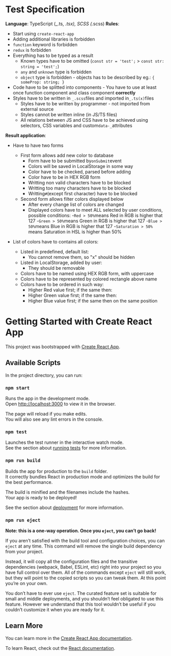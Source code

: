 # Test Specification

**Language**: TypeScript (_.ts, _.tsx), SCSS (_.scss)
**Rules**: 
- Start using `create-react-app`
- Adding additional libraries is forbidden
- `function` keyword is forbidden
- `redux` is forbidden
- Everything has to be typed as a result
  - Known types have to be omitted (`const str = 'test';` > `const str: string = 'test';`)
  - `any` and `unknown` type is forbidden
  - `object` type is forbidden - objects has to be described by eg.: `{ someProp: string; }` 
- Code have to be splitted into components - You have to use at least once function component and class component **correctly** 
- Styles have to be written in `_.scss`files and imported in`_.ts(x)`files
  - Styles have to be written by programmer - not imported from external source
  - Styles cannot be written inline (in JS/TS files)
  - All relations between JS and CSS have to be achieved using selectors, CSS variables and custom`data-_`attributes

**Result application**:
- Have to have two forms
    - First form allows add new color to database
        - Form have to be submitted by`onSubmit`event
        - Colors will be saved in LocalStorage in some way
        - Color have to be checked, parsed before adding
        - Color have to be in HEX RGB form
        - Writting non valid characters have to be blocked
        - Writting too many characters have to be blocked
        - Writting`#`(except first character) have to be blocked
    - Second form allows filter colors displayed below
        - After every change list of colors are changed
        - Displayed colors have to meet ALL selected by user conditions, possible conditions:
        -`Red > 50%`means Red in RGB is higher that 127
        -`Green > 50%`means Green in RGB is higher that 127
        -`Blue > 50%`means Blue in RGB is higher that 127
        -`Saturation > 50%` means Saturation in HSL is higher than 50%
  
- List of colors have to contains all colors:
  - Listed in predefined, default list:
    - You cannot remove them, so "x" should be hidden
  - Listed in LocalStorage, added by user:
    - They should be removable
  - Colors have to be named using HEX RGB form, with uppercase
  - Colors have to be represented by colored rectangle above name
  - Colors have to be ordered in such way: 
    - Higher Red value first; if the same then:
    - Higher Green value first; if the same then:
    - Higher Blue value first; if the same then on the same position

# Getting Started with Create React App

This project was bootstrapped with [Create React App](https://github.com/facebook/create-react-app).

## Available Scripts

In the project directory, you can run:

### `npm start`

Runs the app in the development mode.\
Open [http://localhost:3000](http://localhost:3000) to view it in the browser.

The page will reload if you make edits.\
You will also see any lint errors in the console.

### `npm test`

Launches the test runner in the interactive watch mode.\
See the section about [running tests](https://facebook.github.io/create-react-app/docs/running-tests) for more information.

### `npm run build`

Builds the app for production to the `build` folder.\
It correctly bundles React in production mode and optimizes the build for the best performance.

The build is minified and the filenames include the hashes.\
Your app is ready to be deployed!

See the section about [deployment](https://facebook.github.io/create-react-app/docs/deployment) for more information.

### `npm run eject`

**Note: this is a one-way operation. Once you `eject`, you can’t go back!**

If you aren’t satisfied with the build tool and configuration choices, you can `eject` at any time. This command will remove the single build dependency from your project.

Instead, it will copy all the configuration files and the transitive dependencies (webpack, Babel, ESLint, etc) right into your project so you have full control over them. All of the commands except `eject` will still work, but they will point to the copied scripts so you can tweak them. At this point you’re on your own.

You don’t have to ever use `eject`. The curated feature set is suitable for small and middle deployments, and you shouldn’t feel obligated to use this feature. However we understand that this tool wouldn’t be useful if you couldn’t customize it when you are ready for it.

## Learn More

You can learn more in the [Create React App documentation](https://facebook.github.io/create-react-app/docs/getting-started).

To learn React, check out the [React documentation](https://reactjs.org/).
